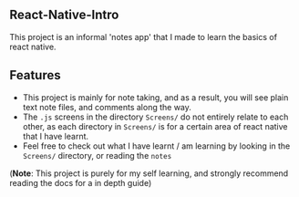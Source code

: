 ## React-Native-Intro
This project is an informal 'notes app' that I made to learn the basics of react native.

## Features
- This project is mainly for note taking, and as a result, you will see plain text note files, and comments along the way.
- The `.js` screens in the directory `Screens/` do not entirely relate to each other, as each directory in `Screens/` is for a certain area of react native that I have learnt.
- Feel free to check out what I have learnt / am learning by looking in the `Screens/` directory, or reading the `notes`

(**Note**: This project is purely for my self learning, and strongly recommend reading the docs for a in depth guide)
